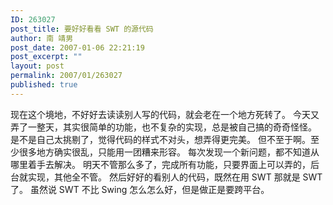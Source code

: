 ```yaml
---
ID: 263027
post_title: 要好好看看 SWT 的源代码
author: 南 靖男
post_date: 2007-01-06 22:21:19
post_excerpt: ""
layout: post
permalink: 2007/01/263027
published: true
---
```

现在这个境地，不好好去读读别人写的代码，就会老在一个地方死转了。
今天又弄了一整天，其实很简单的功能，也不复杂的实现，总是被自己搞的奇奇怪怪。
是不是自己太挑剔了，觉得代码的样式不对头，想弄得更完美。
但不至于啊。至少很多地方确实很乱，只能用一团糟来形容。
每次发现一个新问题，都不知道从哪里着手去解决。
明天不管那么多了，完成所有功能，只要界面上可以弄的，后台就实现，其他全不管。
然后好好的看别人的代码，既然在用 SWT 那就是 SWT 了。
虽然说 SWT 不比 Swing 怎么怎么好，但是做正是要跨平台。
